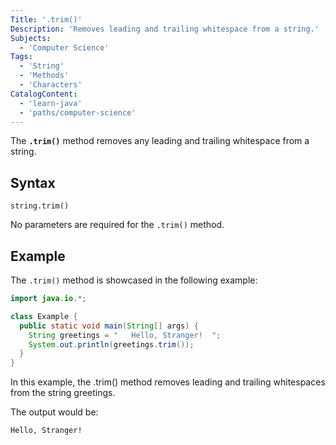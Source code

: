 ```yaml
---
Title: '.trim()'
Description: 'Removes leading and trailing whitespace from a string.'
Subjects:
  - 'Computer Science'
Tags:
  - 'String'
  - 'Methods'
  - 'Characters'
CatalogContent:
  - 'learn-java'
  - 'paths/computer-science'
---
```


The **`.trim()`** method removes any leading and trailing whitespace from a string.

## Syntax

```pseudo
string.trim()
```

No parameters are required for the `.trim()` method.

## Example

The `.trim()` method is showcased in the following example:

```java
import java.io.*;

class Example {
  public static void main(String[] args) {
    String greetings = "   Hello, Stranger!  ";
    System.out.println(greetings.trim());
  }
}
```

In this example, the .trim() method removes leading and trailing whitespaces from the string greetings.

The output would be:

```shell
Hello, Stranger!
```
